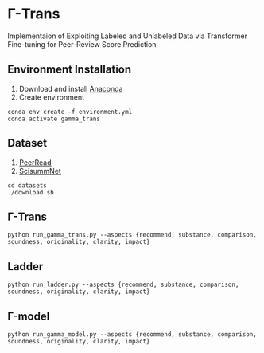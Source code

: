 # Γ-Trans
Implementaion of Exploiting Labeled and Unlabeled Data via Transformer Fine-tuning for Peer-Review Score Prediction

## Environment Installation
1. Download and install [Anaconda](https://www.anaconda.com/products/individual)
2. Create environment
```
conda env create -f environment.yml
conda activate gamma_trans
```

## Dataset
1. [PeerRead](https://github.com/allenai/PeerRead)
2. [ScisummNet](https://cs.stanford.edu/~myasu/projects/scisumm_net/)
```
cd datasets
./download.sh
```

## Γ-Trans
```
python run_gamma_trans.py --aspects {recommend, substance, comparison, soundness, originality, clarity, impact}
```

## Ladder
```
python run_ladder.py --aspects {recommend, substance, comparison, soundness, originality, clarity, impact}
```

## Γ-model
```
python run_gamma_model.py --aspects {recommend, substance, comparison, soundness, originality, clarity, impact}
```
